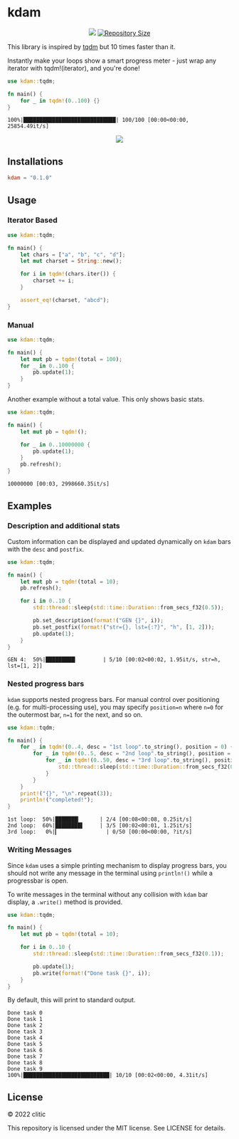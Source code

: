 # kdam

<p align="center">
  <a href="LICENSE" title="License: MIT"><img src="https://img.shields.io/badge/License-MIT-blue.svg"></a>
  <a href="https://github.com/clitic/kdam"><img src="https://img.shields.io/github/repo-size/clitic/kdam.svg" alt="Repository Size"></a>
</p>

This library is inspired by [tqdm](https://github.com/tqdm/tqdm) but 10 times faster than it.

Instantly make your loops show a smart progress meter - just wrap any iterator with tqdm!(iterator), and you're done!

```rust
use kdam::tqdm;

fn main() {
    for _ in tqdm!(0..100) {}
}
```

```
100%|█████████████████████████████| 100/100 [00:00<00:00, 25854.49it/s]
```

<p align="center">
  <img src="https://raw.githubusercontent.com/clitic/kdam/main/images/animations.gif">
</p>

## Installations

```toml
kdam = "0.1.0"
```

## Usage

### Iterator Based

```rust
use kdam::tqdm;

fn main() {
    let chars = ["a", "b", "c", "d"];
    let mut charset = String::new();

    for i in tqdm!(chars.iter()) {
        charset += i;
    }

    assert_eq!(charset, "abcd");
}
```

### Manual

```rust
use kdam::tqdm;

fn main() {
    let mut pb = tqdm!(total = 100);
    for _ in 0..100 {
        pb.update(1);
    }
}
```

Another example without a total value. This only shows basic stats.

```rust
use kdam::tqdm;

fn main() {
    let mut pb = tqdm!();

    for _ in 0..10000000 {
        pb.update(1);
    }
    pb.refresh();
}
```

```
10000000 [00:03, 2998660.35it/s]
```

## Examples

### Description and additional stats

Custom information can be displayed and updated dynamically on `kdam` bars with the `desc` and `postfix`.

```rust
use kdam::tqdm;

fn main() {
    let mut pb = tqdm!(total = 10);
    pb.refresh();

    for i in 0..10 {
        std::thread::sleep(std::time::Duration::from_secs_f32(0.5));

        pb.set_description(format!("GEN {}", i));
        pb.set_postfix(format!("str={}, lst={:?}", "h", [1, 2]));
        pb.update(1);
    }
}
```

```
GEN 4:  50%|█████████▎        | 5/10 [00:02<00:02, 1.95it/s, str=h, lst=[1, 2]]
```

### Nested progress bars

`kdam` supports nested progress bars. For manual control over positioning (e.g. for multi-processing use), you
may specify `position=n` where `n=0` for the outermost bar, `n=1` for
the next, and so on.

```rust
use kdam::tqdm;

fn main() {
    for _ in tqdm!(0..4, desc = "1st loop".to_string(), position = 0) {
        for _ in tqdm!(0..5, desc = "2nd loop".to_string(), position = 1) {
            for _ in tqdm!(0..50, desc = "3rd loop".to_string(), position = 2) {
                std::thread::sleep(std::time::Duration::from_secs_f32(0.0001));
            }
        }
    }
    print!("{}", "\n".repeat(3));
    println!("completed!");
}
```

```
1st loop:  50%|███████▎      | 2/4 [00:08<00:08, 0.25it/s]
2nd loop:  60%|████████▌     | 3/5 [00:02<00:01, 1.25it/s]
3rd loop:   0%|▎               | 0/50 [00:00<00:00, ?it/s]
```

### Writing Messages

Since `kdam` uses a simple printing mechanism to display progress bars, you should not write any message in the terminal using `println!()` while a progressbar is open.

To write messages in the terminal without any collision with `kdam` bar display, a `.write()` method is provided.

```rust
use kdam::tqdm;

fn main() {
    let mut pb = tqdm!(total = 10);

    for i in 0..10 {
        std::thread::sleep(std::time::Duration::from_secs_f32(0.1));

        pb.update(1);
        pb.write(format!("Done task {}", i));
    }
}
```

By default, this will print to standard output.

```
Done task 0
Done task 1
Done task 2
Done task 3
Done task 4
Done task 5
Done task 6
Done task 7
Done task 8
Done task 9
100%|███████████████████████████| 10/10 [00:02<00:00, 4.31it/s]
```

## License

&copy; 2022 clitic

This repository is licensed under the MIT license. See LICENSE for details.
